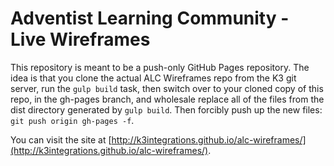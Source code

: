 # Adventist Learning Community - Live Wireframes

This repository is meant to be a push-only GitHub Pages repository. The idea is that you clone the actual ALC Wireframes repo from the K3 git server, run the `gulp build` task, then switch over to your cloned copy of this repo, in the gh-pages branch, and wholesale replace all of the files from the dist directory generated by `gulp build`. Then forcibly push up the new files: `git push origin gh-pages -f`.

You can visit the site at [http://k3integrations.github.io/alc-wireframes/](http://k3integrations.github.io/alc-wireframes/).
